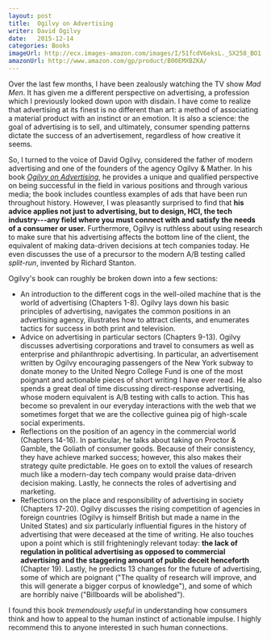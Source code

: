```yaml
---
layout: post
title:  Ogilvy on Advertising
writer: David Ogilvy
date:   2015-12-14
categories: Books
imageUrl: http://ecx.images-amazon.com/images/I/51fcdV6eksL._SX258_BO1,204,203,200_.jpg
amazonUrl: http://www.amazon.com/gp/product/B00EMXBZKA/
---
```


Over the last few months, I have been zealously watching the TV show
*Mad Men*. It has given me a different perspective on advertising, a profession
which I previously looked down upon with disdain. I have come to realize that
advertising at its finest is no different than art: a method of associating
a material product with an instinct or an emotion. It is also a science:
the goal of advertising is to sell, and ultimately, consumer spending patterns
dictate the success of an advertisement, regardless of how creative it seems.

So, I turned to the voice of David Ogilvy, considered the father of modern
advertising and one of the founders of the agency Ogilvy & Mather. In his book
*[Ogilvy on Advertising](http://www.amazon.com/gp/product/B00EMXBZKA/)*, he
provides a unique and qualified perspective on being successful in the field
in various positions and through various media; the book includes countless
examples of ads that have been run throughout history. However, I was pleasantly
surprised to find that **his advice applies not just to advertising, but to
design, HCI, the tech industry---any field where you must connect with and
satisfy the needs of a consumer or user.** Furthermore, Ogilvy is ruthless
about using research to make sure that his advertising affects the bottom line
of the client, the equivalent of making data-driven decisions at tech companies
today. He even discusses the use of a precursor to the modern A/B testing called
*split-run*, invented by Richard Stanton.

Ogilvy's book can roughly be broken down into a few sections:

* An introduction to the different cogs in the well-oiled machine that is
the world of advertising (Chapters 1-8).
Ogilvy lays down his basic principles of advertising,
navigates the common positions in an advertising agency,
illustrates how to attract clients, and
enumerates tactics for success in both print and television.
* Advice on advertising in particular sectors (Chapters 9-13).
Ogilvy discusses advertising corporations and travel to consumers
as well as enterprise and philanthropic advertising. In particular, an
advertisement written by Ogilvy encouraging passengers of the New York subway
to donate money to the United Negro College Fund is one of the most poignant and
actionable pieces of short writing I have ever read.
He also spends a great deal of time discussing direct-response advertising,
whose modern equivalent is A/B testing with calls to action.
This has become so prevalent in our everyday interactions with the web that we
sometimes forget that we are the collective guinea pig of high-scale social
experiments.
* Reflections on the position of an agency in the commercial world (Chapters
14-16). In particular, he talks about taking on Proctor & Gamble, the Goliath of
consumer goods. Because of their consistency, they have achieve marked success;
however, this also makes their strategy quite predictable. He goes on to extoll
the values of research much like a modern-day tech company would praise
data-driven decision making. Lastly, he connects the roles of advertising and
marketing.
* Reflections on the place and responsibility of advertising in society
(Chapters 17-20). Ogilvy discusses the rising competition of agencies in foreign
countries (Ogilvy is himself British but made a name in the United States) and
six particularly influential figures in the history of advertising that were
deceased at the time of writing. He also touches upon a point which is still
frighteningly relevant today: **the lack of regulation in political advertising
as opposed to commercial advertising and the staggering amount of public deceit
henceforth** (Chapter 19). Lastly, he predicts 13 changes for the future of
advertising, some of which are poignant ("The quality of research will
improve, and this will generate a bigger corpus of knowledge"), and some of
which are horribly naive ("Billboards will be abolished").

I found this book *tremendously useful* in understanding how consumers think
and how to appeal to the human instinct of actionable impulse. I highly
recommend this to anyone interested in such human connections.
